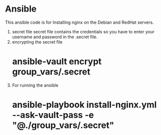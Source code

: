 # Ansible
This ansible code is for Installing nginx on the Debian and RedHat servers.
1. secret file
   secret file contains the credentials so you have to enter your username and password in the .secret file.
2. encrypting the secret file
   # ansible-vault encrypt group_vars/.secret
3. For running the ansible
   # ansible-playbook install-nginx.yml --ask-vault-pass -e "@./group_vars/.secret"
   
